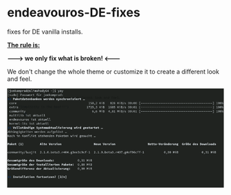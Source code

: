 # endeavouros-DE-fixes
fixes for DE vanilla installs.

**<ins>The rule is:</ins>**

**---> we only fix what is broken! <---**

We don't change the whole theme or customize it to create a different look and feel.

![Simplicity is the best!!](/yay.png "Simplicity is the best!!")
